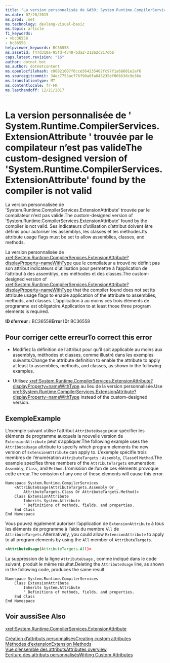 ```yaml
---
title: "La version personnalisée de &#39; System.Runtime.CompilerServices.ExtensionAttribute &#39; trouvée par le compilateur n’est pas valide"
ms.date: 07/20/2015
ms.prod: .net
ms.technology: devlang-visual-basic
ms.topic: article
f1_keywords:
- vbc36558
- bc36558
helpviewer_keywords: BC36558
ms.assetid: f47d310a-95fd-4340-bda2-21262c217dbb
caps.latest.revision: "16"
author: dotnet-bot
ms.author: dotnetcontent
ms.openlocfilehash: c00821607f6cce564235402fc97f1a68601e2af6
ms.sourcegitcommit: 34ec7753acf76f90a0fa845235ef06663dc9e36e
ms.translationtype: MT
ms.contentlocale: fr-FR
ms.lasthandoff: 12/21/2017
---
```

# <a name="the-custom-designed-version-of-39systemruntimecompilerservicesextensionattribute39-found-by-the-compiler-is-not-valid"></a><span data-ttu-id="c72e8-102">La version personnalisée de &#39; System.Runtime.CompilerServices.ExtensionAttribute &#39; trouvée par le compilateur n’est pas valide</span><span class="sxs-lookup"><span data-stu-id="c72e8-102">The custom-designed version of &#39;System.Runtime.CompilerServices.ExtensionAttribute&#39; found by the compiler is not valid</span></span>
<span data-ttu-id="c72e8-103">La version personnalisée de 'System.Runtime.CompilerServices.ExtensionAttribute' trouvée par le compilateur n’est pas valide.</span><span class="sxs-lookup"><span data-stu-id="c72e8-103">The custom-designed version of 'System.Runtime.CompilerServices.ExtensionAttribute' found by the compiler is not valid.</span></span> <span data-ttu-id="c72e8-104">Ses indicateurs d’utilisation d’attribut doivent être définis pour autoriser les assemblys, les classes et les méthodes.</span><span class="sxs-lookup"><span data-stu-id="c72e8-104">Its attribute usage flags must be set to allow assemblies, classes, and methods.</span></span>  
  
 <span data-ttu-id="c72e8-105">La version personnalisée de <xref:System.Runtime.CompilerServices.ExtensionAttribute?displayProperty=nameWithType> que le compilateur a trouvé ne définit pas son attribut indicateurs d’utilisation pour permettre à l’application de l’attribut à des assemblys, des méthodes et des classes.</span><span class="sxs-lookup"><span data-stu-id="c72e8-105">The custom-designed version of <xref:System.Runtime.CompilerServices.ExtensionAttribute?displayProperty=nameWithType> that the compiler found does not set its attribute usage flags to enable application of the attribute to assemblies, methods, and classes.</span></span> <span data-ttu-id="c72e8-106">L’application à au moins ces trois éléments de programme est obligatoire.</span><span class="sxs-lookup"><span data-stu-id="c72e8-106">Application to at least those three program elements is required.</span></span>  
  
 <span data-ttu-id="c72e8-107">**ID d’erreur :** BC36558</span><span class="sxs-lookup"><span data-stu-id="c72e8-107">**Error ID:** BC36558</span></span>  
  
## <a name="to-correct-this-error"></a><span data-ttu-id="c72e8-108">Pour corriger cette erreur</span><span class="sxs-lookup"><span data-stu-id="c72e8-108">To correct this error</span></span>  
  
-   <span data-ttu-id="c72e8-109">Modifiez la définition de l’attribut pour qu’il soit applicable au moins aux assemblys, méthodes et classes, comme illustré dans les exemples suivants.</span><span class="sxs-lookup"><span data-stu-id="c72e8-109">Change the attribute definition to enable the attribute to apply at least to assemblies, methods, and classes, as shown in the following examples.</span></span>  
  
-   <span data-ttu-id="c72e8-110">Utilisez <xref:System.Runtime.CompilerServices.ExtensionAttribute?displayProperty=nameWithType> au lieu de la version personnalisée.</span><span class="sxs-lookup"><span data-stu-id="c72e8-110">Use <xref:System.Runtime.CompilerServices.ExtensionAttribute?displayProperty=nameWithType> instead of the custom-designed version.</span></span>  
  
## <a name="example"></a><span data-ttu-id="c72e8-111">Exemple</span><span class="sxs-lookup"><span data-stu-id="c72e8-111">Example</span></span>  
 <span data-ttu-id="c72e8-112">L’exemple suivant utilise l’attribut `AttributeUsage` pour spécifier les éléments de programme auxquels la nouvelle version de `ExtensionAttribute` peut s’appliquer.</span><span class="sxs-lookup"><span data-stu-id="c72e8-112">The following example uses the `AttributeUsage` attribute to specify which program elements the new version of `ExtensionAttribute` can apply to.</span></span> <span data-ttu-id="c72e8-113">L’exemple spécifie trois membres de l’énumération `AttributeTargets` : `Assembly`, `Class`et `Method`.</span><span class="sxs-lookup"><span data-stu-id="c72e8-113">The example specifies three members of the `AttributeTargets` enumeration: `Assembly`, `Class`, and `Method`.</span></span> <span data-ttu-id="c72e8-114">L’omission de l’un de ces éléments provoque cette erreur.</span><span class="sxs-lookup"><span data-stu-id="c72e8-114">The omission of any one of these elements will cause this error.</span></span>  
  
```  
Namespace System.Runtime.CompilerServices  
    <AttributeUsage(AttributeTargets.Assembly Or _  
        AttributeTargets.Class Or AttributeTargets.Method)>  
    Class ExtensionAttribute  
        Inherits System.Attribute  
        ' Definitions of methods, fields, and properties.  
    End Class  
End Namespace  
```  
  
 <span data-ttu-id="c72e8-115">Vous pouvez également autoriser l’application de `ExtensionAttribute` à tous les éléments de programme à l’aide du membre `All` de `AttributeTargets`.</span><span class="sxs-lookup"><span data-stu-id="c72e8-115">Alternatively, you could allow `ExtensionAttribute` to apply to all program elements by using the `All` member of `AttributeTargets`.</span></span>  
  
```xml  
<AttributeUsage(AttributeTargets.All)>  
```  
  
 <span data-ttu-id="c72e8-116">La suppression de la ligne `AttributeUsage` , comme indiqué dans le code suivant, produit le même résultat.</span><span class="sxs-lookup"><span data-stu-id="c72e8-116">Deleting the `AttributeUsage` line, as shown in the following code, produces the same result.</span></span>  
  
```  
Namespace System.Runtime.CompilerServices  
    Class ExtensionAttribute  
        Inherits System.Attribute  
        ' Definitions of methods, fields, and properties.  
    End Class  
End Namespace  
```  
  
## <a name="see-also"></a><span data-ttu-id="c72e8-117">Voir aussi</span><span class="sxs-lookup"><span data-stu-id="c72e8-117">See Also</span></span>  
 <xref:System.Runtime.CompilerServices.ExtensionAttribute>  
   
 [<span data-ttu-id="c72e8-118">Création d’attributs personnalisés</span><span class="sxs-lookup"><span data-stu-id="c72e8-118">Creating custom attributes</span></span>](~/docs/visual-basic/programming-guide/concepts/attributes/creating-custom-attributes.md)  
 [<span data-ttu-id="c72e8-119">Méthodes d’extension</span><span class="sxs-lookup"><span data-stu-id="c72e8-119">Extension Methods</span></span>](../../visual-basic/programming-guide/language-features/procedures/extension-methods.md)  
 [<span data-ttu-id="c72e8-120">Vue d’ensemble des attributs</span><span class="sxs-lookup"><span data-stu-id="c72e8-120">Attributes overview</span></span>](~/docs/visual-basic/programming-guide/concepts/attributes/index.md)  
 [<span data-ttu-id="c72e8-121">Écriture des attributs personnalisés</span><span class="sxs-lookup"><span data-stu-id="c72e8-121">Writing Custom Attributes</span></span>](../../standard/attributes/writing-custom-attributes.md)
